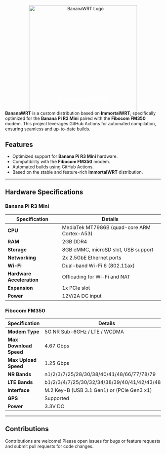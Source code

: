 <div style="text-align: center; margin-top: 20px;">

  <img src="https://cdn.superkali.me/1113423827479274/bananawrt-logo.png" alt="BananaWRT Logo" style="width: 350px; height: auto; margin-bottom: -100px;">

  <h2 style="font-family: Arial, sans-serif; font-size: 28px; font-weight: bold; color: #fff; margin-bottom: 20px;">BananaWRT</h2>
  
</div>

**BananaWRT** is a custom distribution based on **ImmortalWRT**, specifically optimized for the **Banana Pi R3 Mini** paired with the **Fibocom FM350** modem. This project leverages GitHub Actions for automated compilation, ensuring seamless and up-to-date builds.

## Features

- Optimized support for **Banana Pi R3 Mini** hardware.
- Compatibility with the **Fibocom FM350** modem.
- Automated builds using GitHub Actions.
- Based on the stable and feature-rich **ImmortalWRT** distribution.

---

## Hardware Specifications

### Banana Pi R3 Mini
| Specification                | Details                                     |
|------------------------------|---------------------------------------------|
| **CPU**                      | MediaTek MT7986B (quad-core ARM Cortex-A53) |
| **RAM**                      | 2GB DDR4                                    |
| **Storage**                  | 8GB eMMC, microSD slot, USB support         |
| **Networking**               | 2x 2.5GbE Ethernet ports                    |
| **Wi-Fi**                    | Dual-band Wi-Fi 6 (802.11ax)                |
| **Hardware Acceleration**    | Offloading for Wi-Fi and NAT                |
| **Expansion**                | 1x PCIe slot                                |
| **Power**                    | 12V/2A DC input                             |

### Fibocom FM350

| Specification                | Details                                       |
|------------------------------|-----------------------------------------------|
| **Modem Type**               | 5G NR Sub-6GHz / LTE / WCDMA                  |
| **Max Download Speed**       | 4.67 Gbps                                     |
| **Max Upload Speed**         | 1.25 Gbps                                     |
| **NR Bands**                 | n1/2/3/7/25/28/30/38/40/41/48/66/77/78/79     |
| **LTE Bands**                | b1/2/3/4/7/25/30/32/34/38/39/40/41/42/43/48/66|
| **Interface**                | M.2 Key-B (USB 3.1 Gen1) or (PCIe Gen3 x1)    |
| **GPS**                      | Supported                                     |
| **Power**                    | 3.3V DC                                       |

---


## Contributions

Contributions are welcome! Please open issues for bugs or feature requests and submit pull requests for code changes.


